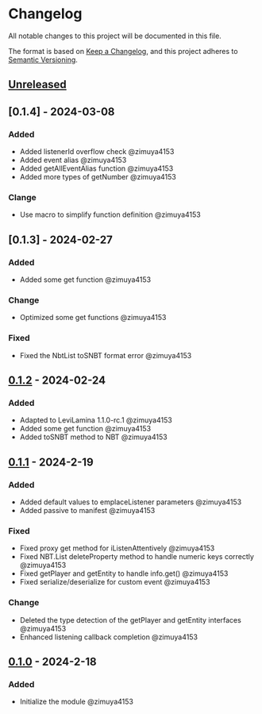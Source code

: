 # Changelog

All notable changes to this project will be documented in this file.

The format is based on [Keep a Changelog](https://keepachangelog.com/en/1.0.0/),
and this project adheres to [Semantic Versioning](https://semver.org/spec/v2.0.0.html).

## [Unreleased]


## [0.1.4] - 2024-03-08

### Added

- Added listenerId overflow check @zimuya4153
- Added event alias @zimuya4153
- Added getAllEventAlias function @zimuya4153
- Added more types of getNumber @zimuya4153

### Clange

- Use macro to simplify function definition @zimuya4153

## [0.1.3] - 2024-02-27

### Added

- Added some get function @zimuya4153

### Change

- Optimized some get functions @zimuya4153

### Fixed

- Fixed the NbtList toSNBT format error @zimuya4153


## [0.1.2] - 2024-02-24

### Added

- Adapted to LeviLamina 1.1.0-rc.1 @zimuya4153
- Added some get function @zimuya4153
- Added toSNBT method to NBT @zimuya4153


## [0.1.1] - 2024-2-19

### Added

- Added default values to emplaceListener parameters @zimuya4153
- Added passive to manifest @zimuya4153

### Fixed

- Fixed proxy get method for iListenAttentively @zimuya4153
- Fixed NBT.List deleteProperty method to handle numeric keys correctly @zimuya4153
- Fixed getPlayer and getEntity to handle info.get() @zimuya4153
- Fixed serialize/deserialize for custom event @zimuya4153

### Change

- Deleted the type detection of the getPlayer and getEntity interfaces @zimuya4153
- Enhanced listening callback completion @zimuya4153


## [0.1.0] - 2024-2-18

### Added

- Initialize the module @zimuya4153

[Unreleased]: https://github.com/MiracleForest/iListenAttentively/compare/v0.1.2...HEAD
[0.1.2]: https://github.com/MiracleForest/iListenAttentively-LseExport/releases/tag/v0.1.2
[0.1.1]: https://github.com/MiracleForest/iListenAttentively-LseExport/releases/tag/v0.1.1
[0.1.0]: https://github.com/MiracleForest/iListenAttentively-LseExport/releases/tag/v0.1.0